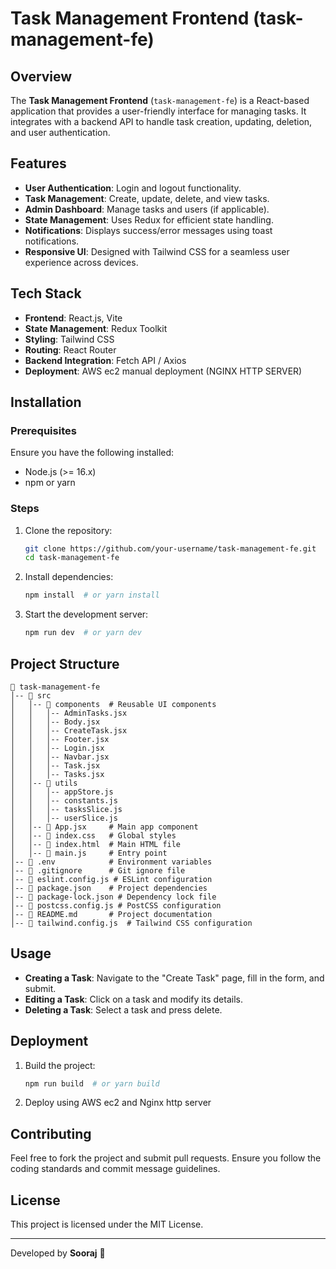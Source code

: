 # Task Management Frontend (task-management-fe)

## Overview
The **Task Management Frontend** (`task-management-fe`) is a React-based application that provides a user-friendly interface for managing tasks. It integrates with a backend API to handle task creation, updating, deletion, and user authentication.

## Features
- **User Authentication**: Login and logout functionality.
- **Task Management**: Create, update, delete, and view tasks.
- **Admin Dashboard**: Manage tasks and users (if applicable).
- **State Management**: Uses Redux for efficient state handling.
- **Notifications**: Displays success/error messages using toast notifications.
- **Responsive UI**: Designed with Tailwind CSS for a seamless user experience across devices.

## Tech Stack
- **Frontend**: React.js, Vite
- **State Management**: Redux Toolkit
- **Styling**: Tailwind CSS
- **Routing**: React Router
- **Backend Integration**: Fetch API / Axios
- **Deployment**: AWS ec2 manual deployment (NGINX HTTP SERVER)

## Installation

### Prerequisites
Ensure you have the following installed:
- Node.js (>= 16.x)
- npm or yarn

### Steps
1. Clone the repository:
   ```sh
   git clone https://github.com/your-username/task-management-fe.git
   cd task-management-fe
   ```
2. Install dependencies:
   ```sh
   npm install  # or yarn install
   ```
3. Start the development server:
   ```sh
   npm run dev  # or yarn dev
   ```

## Project Structure
```
📂 task-management-fe
│-- 📂 src
│   │-- 📂 components  # Reusable UI components
│   │   │-- AdminTasks.jsx
│   │   │-- Body.jsx
│   │   │-- CreateTask.jsx
│   │   │-- Footer.jsx
│   │   │-- Login.jsx
│   │   │-- Navbar.jsx
│   │   │-- Task.jsx
│   │   │-- Tasks.jsx
│   │-- 📂 utils
│   │   │-- appStore.js
│   │   │-- constants.js
│   │   │-- tasksSlice.js
│   │   │-- userSlice.js
│   │-- 📜 App.jsx     # Main app component
│   │-- 📜 index.css   # Global styles
│   │-- 📜 index.html  # Main HTML file
│   │-- 📜 main.js     # Entry point
│-- 📜 .env            # Environment variables
│-- 📜 .gitignore      # Git ignore file
│-- 📜 eslint.config.js # ESLint configuration
│-- 📜 package.json    # Project dependencies
│-- 📜 package-lock.json # Dependency lock file
│-- 📜 postcss.config.js # PostCSS configuration
│-- 📜 README.md       # Project documentation
│-- 📜 tailwind.config.js  # Tailwind CSS configuration
```

## Usage
- **Creating a Task**: Navigate to the "Create Task" page, fill in the form, and submit.
- **Editing a Task**: Click on a task and modify its details.
- **Deleting a Task**: Select a task and press delete.



## Deployment
1. Build the project:
   ```sh
   npm run build  # or yarn build
   ```
2. Deploy using AWS ec2 and Nginx http server
  

## Contributing
Feel free to fork the project and submit pull requests. Ensure you follow the coding standards and commit message guidelines.

## License
This project is licensed under the MIT License.

---
Developed by **Sooraj** 🚀

